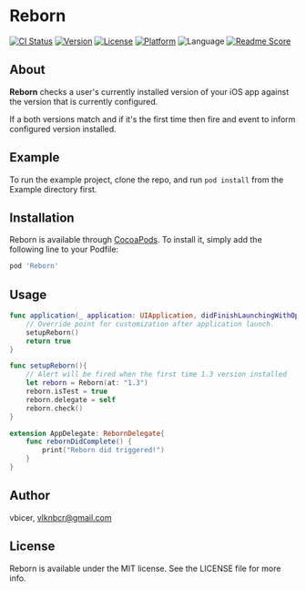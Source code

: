 # Reborn

[![CI Status](http://img.shields.io/travis/vbicer/Reborn.svg?style=flat)](https://travis-ci.org/vbicer/Reborn)
[![Version](https://img.shields.io/cocoapods/v/Reborn.svg?style=flat)](http://cocoapods.org/pods/Reborn)
[![License](https://img.shields.io/cocoapods/l/Reborn.svg?style=flat)](http://cocoapods.org/pods/Reborn)
[![Platform](https://img.shields.io/cocoapods/p/Reborn.svg?style=flat)](http://cocoapods.org/pods/Reborn)
![Language](https://img.shields.io/badge/languages-swift-orange.svg)
[![Readme Score](http://readme-score-api.herokuapp.com/score.svg?url=https://github.com/vbicer/realmstore)](http://clayallsopp.github.io/readme-score?url=https://github.com/vbicer/realmstore)


## About
**Reborn** checks a user's currently installed version of your iOS app against the version that is currently configured.

If a both versions match and if it's the first time then fire and event to inform configured version installed.


## Example

To run the example project, clone the repo, and run `pod install` from the Example directory first.

## Installation

Reborn is available through [CocoaPods](http://cocoapods.org). To install
it, simply add the following line to your Podfile:

```ruby
pod 'Reborn'
```


## Usage
```swift
func application(_ application: UIApplication, didFinishLaunchingWithOptions launchOptions: [UIApplicationLaunchOptionsKey: Any]?) -> Bool {
    // Override point for customization after application launch.
    setupReborn()
    return true
}

func setupReborn(){
    // Alert will be fired when the first time 1.3 version installed
    let reborn = Reborn(at: "1.3")
    reborn.isTest = true
    reborn.delegate = self
    reborn.check()
}

extension AppDelegate: RebornDelegate{
    func rebornDidComplete() {
        print("Reborn did triggered!")
    }
}
```
## Author

vbicer, vlknbcr@gmail.com

## License

Reborn is available under the MIT license. See the LICENSE file for more info.

